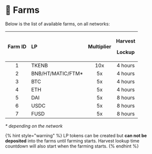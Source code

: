 # 🚜 Farms

Below is the list of available farms, on all networks:

<table>
  <thead>
    <tr>
      <th style="text-align:center">Farm ID</th>
      <th style="text-align:left">LP</th>
      <th style="text-align:center">Multiplier</th>
      <th style="text-align:center">
        <p>Harvest</p>
        <p>Lockup</p>
      </th>
    </tr>
  </thead>
  <tbody>
    <tr>
      <td style="text-align:center">1</td>
      <td style="text-align:left">TKENB</td>
      <td style="text-align:center">10x</td>
      <td style="text-align:center">4 hours</td>
    </tr>
    <tr>
      <td style="text-align:center">2</td>
      <td style="text-align:left">BNB/HT/MATIC/FTM*</td>
      <td style="text-align:center">5x</td>
      <td style="text-align:center">4 hours</td>
    </tr>
    <tr>
      <td style="text-align:center">3</td>
      <td style="text-align:left">BTC</td>
      <td style="text-align:center">5x</td>
      <td style="text-align:center">4 hours</td>
    </tr>
    <tr>
      <td style="text-align:center">4</td>
      <td style="text-align:left">ETH</td>
      <td style="text-align:center">5x</td>
      <td style="text-align:center">4 hours</td>
    </tr>
    <tr>
      <td style="text-align:center">5</td>
      <td style="text-align:left">DAI</td>
      <td style="text-align:center">5x</td>
      <td style="text-align:center">8 hours</td>
    </tr>
    <tr>
      <td style="text-align:center">6</td>
      <td style="text-align:left">USDC</td>
      <td style="text-align:center">5x</td>
      <td style="text-align:center">8 hours</td>
    </tr>
    <tr>
      <td style="text-align:center">7</td>
      <td style="text-align:left">FUSD</td>
      <td style="text-align:center">5x</td>
      <td style="text-align:center">8 hours</td>
    </tr>
  </tbody>
</table>

_\* depending on the network_

{% hint style="warning" %}
LP tokens can be created but **can not be deposited** into the farms until farming starts. Harvest lookup time countdown will also start when the farming starts.
{% endhint %}

